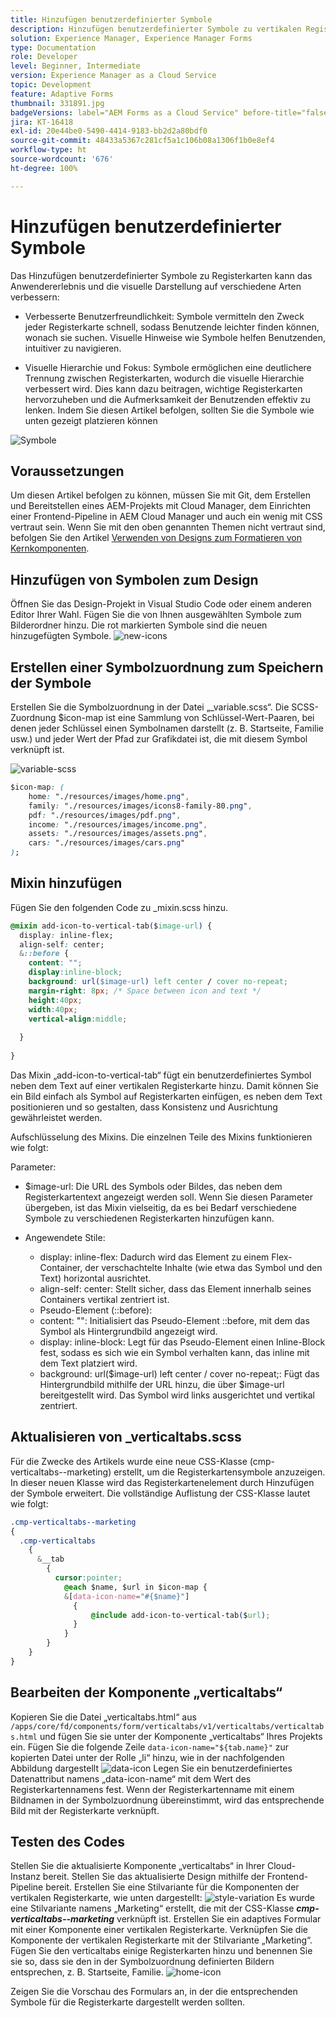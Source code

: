 ```yaml
---
title: Hinzufügen benutzerdefinierter Symbole
description: Hinzufügen benutzerdefinierter Symbole zu vertikalen Registerkarten
solution: Experience Manager, Experience Manager Forms
type: Documentation
role: Developer
level: Beginner, Intermediate
version: Experience Manager as a Cloud Service
topic: Development
feature: Adaptive Forms
thumbnail: 331891.jpg
badgeVersions: label="AEM Forms as a Cloud Service" before-title="false"
jira: KT-16418
exl-id: 20e44be0-5490-4414-9183-bb2d2a80bdf0
source-git-commit: 48433a5367c281cf5a1c106b08a1306f1b0e8ef4
workflow-type: ht
source-wordcount: '676'
ht-degree: 100%

---
```


# Hinzufügen benutzerdefinierter Symbole

Das Hinzufügen benutzerdefinierter Symbole zu Registerkarten kann das Anwendererlebnis und die visuelle Darstellung auf verschiedene Arten verbessern:

* Verbesserte Benutzerfreundlichkeit: Symbole vermitteln den Zweck jeder Registerkarte schnell, sodass Benutzende leichter finden können, wonach sie suchen. Visuelle Hinweise wie Symbole helfen Benutzenden, intuitiver zu navigieren.

* Visuelle Hierarchie und Fokus: Symbole ermöglichen eine deutlichere Trennung zwischen Registerkarten, wodurch die visuelle Hierarchie verbessert wird. Dies kann dazu beitragen, wichtige Registerkarten hervorzuheben und die Aufmerksamkeit der Benutzenden effektiv zu lenken.
Indem Sie diesen Artikel befolgen, sollten Sie die Symbole wie unten gezeigt platzieren können

![Symbole](assets/icons.png)

## Voraussetzungen

Um diesen Artikel befolgen zu können, müssen Sie mit Git, dem Erstellen und Bereitstellen eines AEM-Projekts mit Cloud Manager, dem Einrichten einer Frontend-Pipeline in AEM Cloud Manager und auch ein wenig mit CSS vertraut sein. Wenn Sie mit den oben genannten Themen nicht vertraut sind, befolgen Sie den Artikel [Verwenden von Designs zum Formatieren von Kernkomponenten](https://experienceleague.adobe.com/de/docs/experience-manager-cloud-service/content/forms/adaptive-forms-authoring/authoring-adaptive-forms-core-components/create-an-adaptive-form-on-forms-cs/using-themes-in-core-components#rename-env-file-theme-folder).

## Hinzufügen von Symbolen zum Design

Öffnen Sie das Design-Projekt in Visual Studio Code oder einem anderen Editor Ihrer Wahl.
Fügen Sie die von Ihnen ausgewählten Symbole zum Bilderordner hinzu.
Die rot markierten Symbole sind die neuen hinzugefügten Symbole.
![new-icons](assets/newicons.png)

## Erstellen einer Symbolzuordnung zum Speichern der Symbole

Erstellen Sie die Symbolzuordnung in der Datei „_variable.scss“. Die SCSS-Zuordnung $icon-map ist eine Sammlung von Schlüssel-Wert-Paaren, bei denen jeder Schlüssel einen Symbolnamen darstellt (z. B. Startseite, Familie usw.) und jeder Wert der Pfad zur Grafikdatei ist, die mit diesem Symbol verknüpft ist.

![variable-scss](assets/variable_scss.png)

```css
$icon-map: (
    home: "./resources/images/home.png",
    family: "./resources/images/icons8-family-80.png",
    pdf: "./resources/images/pdf.png",
    income: "./resources/images/income.png",
    assets: "./resources/images/assets.png",
    cars: "./resources/images/cars.png"
);
```

## Mixin hinzufügen

Fügen Sie den folgenden Code zu _mixin.scss hinzu.

```css
@mixin add-icon-to-vertical-tab($image-url) {
  display: inline-flex;
  align-self: center;
  &::before {
    content: "";
    display:inline-block;
    background: url($image-url) left center / cover no-repeat;
    margin-right: 8px; /* Space between icon and text */
    height:40px;
    width:40px;
    vertical-align:middle;
    
  }
  
}
```

Das Mixin „add-icon-to-vertical-tab“ fügt ein benutzerdefiniertes Symbol neben dem Text auf einer vertikalen Registerkarte hinzu. Damit können Sie ein Bild einfach als Symbol auf Registerkarten einfügen, es neben dem Text positionieren und so gestalten, dass Konsistenz und Ausrichtung gewährleistet werden.

Aufschlüsselung des Mixins. Die einzelnen Teile des Mixins funktionieren wie folgt:

Parameter:

* $image-url: Die URL des Symbols oder Bildes, das neben dem Registerkartentext angezeigt werden soll. Wenn Sie diesen Parameter übergeben, ist das Mixin vielseitig, da es bei Bedarf verschiedene Symbole zu verschiedenen Registerkarten hinzufügen kann.

* Angewendete Stile:

   * display: inline-flex: Dadurch wird das Element zu einem Flex-Container, der verschachtelte Inhalte (wie etwa das Symbol und den Text) horizontal ausrichtet.
   * align-self: center: Stellt sicher, dass das Element innerhalb seines Containers vertikal zentriert ist.
   * Pseudo-Element (::before):
   * content: &quot;&quot;: Initialisiert das Pseudo-Element ::before, mit dem das Symbol als Hintergrundbild angezeigt wird.
   * display: inline-block: Legt für das Pseudo-Element einen Inline-Block fest, sodass es sich wie ein Symbol verhalten kann, das inline mit dem Text platziert wird.
   * background: url($image-url) left center / cover no-repeat;: Fügt das Hintergrundbild mithilfe der URL hinzu, die über $image-url bereitgestellt wird. Das Symbol wird links ausgerichtet und vertikal zentriert.

## Aktualisieren von _verticaltabs.scss

Für die Zwecke des Artikels wurde eine neue CSS-Klasse (cmp-verticaltabs--marketing) erstellt, um die Registerkartensymbole anzuzeigen. In dieser neuen Klasse wird das Registerkartenelement durch Hinzufügen der Symbole erweitert. Die vollständige Auflistung der CSS-Klasse lautet wie folgt:

```css
.cmp-verticaltabs--marketing
{
  .cmp-verticaltabs
    {
      &__tab 
        {
          cursor:pointer;
            @each $name, $url in $icon-map {
            &[data-icon-name="#{$name}"]
              {
                  @include add-icon-to-vertical-tab($url);
              }
            }
        }
    }
}
```

## Bearbeiten der Komponente „verticaltabs“

Kopieren Sie die Datei „verticaltabs.html“ aus ```/apps/core/fd/components/form/verticaltabs/v1/verticaltabs/verticaltabs.html``` und fügen Sie sie unter der Komponente „verticaltabs“ Ihres Projekts ein. Fügen Sie die folgende Zeile ```data-icon-name="${tab.name}"``` zur kopierten Datei unter der Rolle „li“ hinzu, wie in der nachfolgenden Abbildung dargestellt
![data-icon](assets/data-icons.png)
Legen Sie ein benutzerdefiniertes Datenattribut namens „data-icon-name“ mit dem Wert des Registerkartennamens fest. Wenn der Registerkartenname mit einem Bildnamen in der Symbolzuordnung übereinstimmt, wird das entsprechende Bild mit der Registerkarte verknüpft.



## Testen des Codes

Stellen Sie die aktualisierte Komponente „verticaltabs“ in Ihrer Cloud-Instanz bereit.
Stellen Sie das aktualisierte Design mithilfe der Frontend-Pipeline bereit.
Erstellen Sie eine Stilvariante für die Komponenten der vertikalen Registerkarte, wie unten dargestellt:
![style-variation](assets/verticaltab-style-variation.png)
Es wurde eine Stilvariante namens „Marketing“ erstellt, die mit der CSS-Klasse _**cmp-verticaltabs--marketing**_ verknüpft ist.
Erstellen Sie ein adaptives Formular mit einer Komponente einer vertikalen Registerkarte. Verknüpfen Sie die Komponente der vertikalen Registerkarte mit der Stilvariante „Marketing“.
Fügen Sie den verticaltabs einige Registerkarten hinzu und benennen Sie sie so, dass sie den in der Symbolzuordnung definierten Bildern entsprechen, z. B. Startseite, Familie.
![home-icon](assets/tab-name.png)

Zeigen Sie die Vorschau des Formulars an, in der die entsprechenden Symbole für die Registerkarte dargestellt werden sollten.
